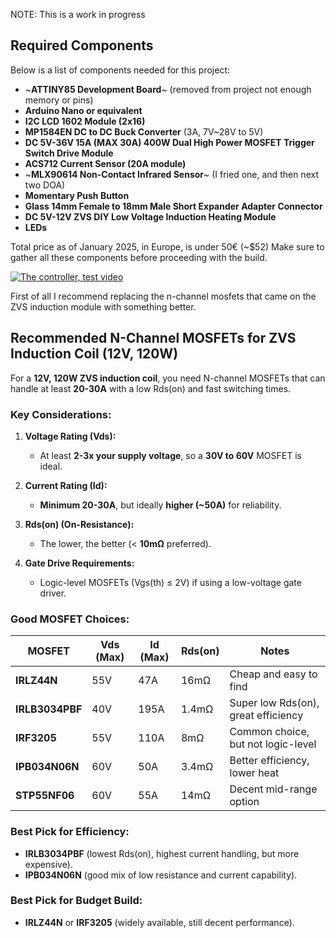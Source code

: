 NOTE: This is a work in progress

## Required Components

Below is a list of components needed for this project:

- ~**ATTINY85 Development Board**~ (removed from project not enough memory or pins)
- **Arduino Nano or equivalent** 
- **I2C LCD 1602 Module (2x16)**  
- **MP1584EN DC to DC Buck Converter** (3A, 7V~28V to 5V)  
- **DC 5V-36V 15A (MAX 30A) 400W Dual High Power MOSFET Trigger Switch Drive Module**  
- **ACS712 Current Sensor (20A module)**  
- ~**MLX90614 Non-Contact Infrared Sensor**~ (I fried one, and then next two DOA)  
- **Momentary Push Button**  
- **Glass 14mm Female to 18mm Male Short Expander Adapter Connector**  
- **DC 5V-12V ZVS DIY Low Voltage Induction Heating Module**  
- **LEDs**  

Total price as of January 2025, in Europe, is under 50€ (~$52)
Make sure to gather all these components before proceeding with the build.

[![The controller, test video](https://img.youtube.com/vi/F0CzHAuRhXs/0.jpg)](https://youtube.com/shorts/F0CzHAuRhXs)

First of all I recommend replacing the n-channel mosfets that came on the ZVS induction module with something better. 

## Recommended N-Channel MOSFETs for ZVS Induction Coil (12V, 120W)

For a **12V, 120W ZVS induction coil**, you need N-channel MOSFETs that can handle at least **20-30A** with a low Rds(on) and fast switching times.

### Key Considerations:
1. **Voltage Rating (Vds):**  
   - At least **2-3x your supply voltage**, so a **30V to 60V** MOSFET is ideal.
   
2. **Current Rating (Id):**  
   - **Minimum 20-30A**, but ideally **higher (~50A)** for reliability.
   
3. **Rds(on) (On-Resistance):**  
   - The lower, the better (< **10mΩ** preferred).
   
4. **Gate Drive Requirements:**  
   - Logic-level MOSFETs (Vgs(th) ≤ 2V) if using a low-voltage gate driver.

### Good MOSFET Choices:

| MOSFET          | Vds (Max) | Id (Max) | Rds(on)  | Notes                                |
|----------------|----------|---------|---------|-------------------------------------|
| **IRLZ44N**     | 55V      | 47A     | 16mΩ    | Cheap and easy to find              |
| **IRLB3034PBF** | 40V      | 195A    | 1.4mΩ   | Super low Rds(on), great efficiency |
| **IRF3205**     | 55V      | 110A    | 8mΩ     | Common choice, but not logic-level  |
| **IPB034N06N**  | 60V      | 50A     | 3.4mΩ   | Better efficiency, lower heat       |
| **STP55NF06**   | 60V      | 55A     | 14mΩ    | Decent mid-range option             |

### Best Pick for Efficiency:
- **IRLB3034PBF** (lowest Rds(on), highest current handling, but more expensive).
- **IPB034N06N** (good mix of low resistance and current capability).

### Best Pick for Budget Build:
- **IRLZ44N** or **IRF3205** (widely available, still decent performance).
